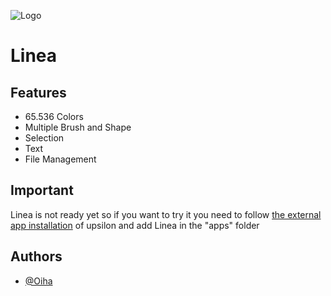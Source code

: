 
![Logo](https://imgur.com/lgERk07.png)


# Linea


## Features

- 65.536 Colors
- Multiple Brush and Shape
- Selection
- Text
- File Management


## Important

Linea is not ready yet so if you want to try it you need to follow [the external app installation](https://github.com/UpsilonNumworks/Upsilon-External) of upsilon and add Linea in the "apps" folder
## Authors

- [@Oiha](https://www.github.com/oiha_dev)
